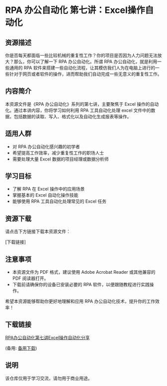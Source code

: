 # RPA 办公自动化 第七讲：Excel操作自动化

## 资源描述

你是否每天都面临一些比较机械的重复性工作？你的项目是否因为人力问题无法放大？那么，你可以了解一下 RPA 办公自动化。所谓 RPA 办公自动化，就是利用一些通用的 RPA 软件来搭建一些自动化流程，让其模仿我们人为在电脑上进行的一些针对于网页或者软件的操作，进而帮助我们自动完成一些无意义的重复性工作。

## 内容简介

本资源文件是《RPA 办公自动化》系列的第七讲，主要聚焦于 Excel 操作的自动化。通过本讲内容，你将学习如何利用 RPA 工具自动化处理 excel 文件中的数据，包括数据的读取、写入、格式化以及自动化生成报表等操作。

## 适用人群

- 对 RPA 办公自动化感兴趣的初学者
- 希望提高工作效率，减少重复性工作的职场人士
- 需要处理大量 Excel 数据的项目经理或数据分析师

## 学习目标

- 了解 RPA 在 Excel 操作中的应用场景
- 掌握基本的 Excel 自动化操作技能
- 能够使用 RPA 工具自动化处理常见的 Excel 任务

## 资源下载

请点击下方链接下载本资源文件：

[下载链接]

## 注意事项

- 本资源文件为 PDF 格式，建议使用 Adobe Acrobat Reader 或其他兼容的 PDF 阅读器打开。
- 下载前请确保你的设备已安装必要的 RPA 软件，以便跟随教程进行实践操作。

希望本资源能够帮助你更好地理解和应用 RPA 办公自动化技术，提升你的工作效率！

## 下载链接
[RPA办公自动化第七讲Excel操作自动化分享](https://pan.quark.cn/s/d41a2da19a7b) 

(备用: [备用下载](https://pan.baidu.com/s/14uQrINxV3e01qfaI5j3g8Q?pwd=1234))

## 说明

该仓库仅用于学习交流，请勿用于商业用途。
